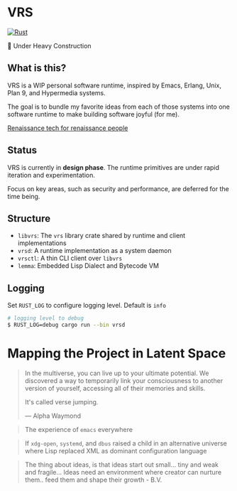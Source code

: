# VRS

[![Rust](https://github.com/leoshimo/vrs/actions/workflows/rust.yml/badge.svg?branch=main)](https://github.com/leoshimo/vrs/actions/workflows/rust.yml)

🚧 Under Heavy Construction

## What is this?

VRS is a WIP personal software runtime, inspired by Emacs, Erlang, Unix, Plan 9,
and Hypermedia systems.

The goal is to bundle my favorite ideas from each of those systems into one
software runtime to make building software joyful (for me).

[Renaissance tech for renaissance people](https://web.archive.org/web/20210428062809/https://twitter.com/dhh/status/1341758748717510659)

## Status

VRS is currently in **design phase**. The runtime primitives are under rapid
iteration and experimentation.

Focus on key areas, such as security and performance, are deferred for the time being.

## Structure

- `libvrs`: The `vrs` library crate shared by runtime and client implementations
- `vrsd`: A runtime implementation as a system daemon
- `vrsctl`: A thin CLI client over `libvrs`
- `lemma`: Embedded Lisp Dialect and Bytecode VM

## Logging

Set `RUST_LOG` to configure logging level. Default is `info`

```sh
# logging level to debug
$ RUST_LOG=debug cargo run --bin vrsd
```

# Mapping the Project in Latent Space

> In the multiverse, you can live up to your ultimate potential. We discovered a
> way to temporarily link your consciousness to another version of yourself,
> accessing all of their memories and skills.
>
> It's called verse jumping.
>
> — Alpha Waymond

> The experience of `emacs` everywhere

> If `xdg-open`, `systemd`, and `dbus` raised a child in an alternative universe
> where Lisp replaced XML as dominant configuration language

> The thing about ideas, is that ideas start out small... tiny and weak and
> fragile... Ideas need an environment where creator can nurture them.. feed
> them and shape their growth - B.V.
